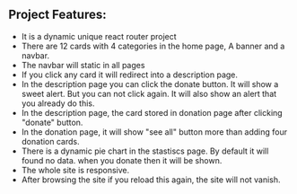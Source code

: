 ## Project Features:

- It is a dynamic unique react router project
- There are 12 cards with 4 categories in the home page, A banner and a navbar.
- The navbar will static in all pages
- If you click any card it will redirect into a description page.
- In the description page you can click the donate button. It will show a sweet alert. But you can not click again. It will also show an alert that you already do this.
- In the description page, the card stored in donation page after clicking "donate" button.
- In the donation page, it will show "see all" button more than adding four donation cards.
- There is a dynamic pie chart in the stastiscs page. By default it will found no data. when you donate then it will be shown.
- The whole site is responsive.
- After browsing the site if you reload this again, the site will not vanish.

